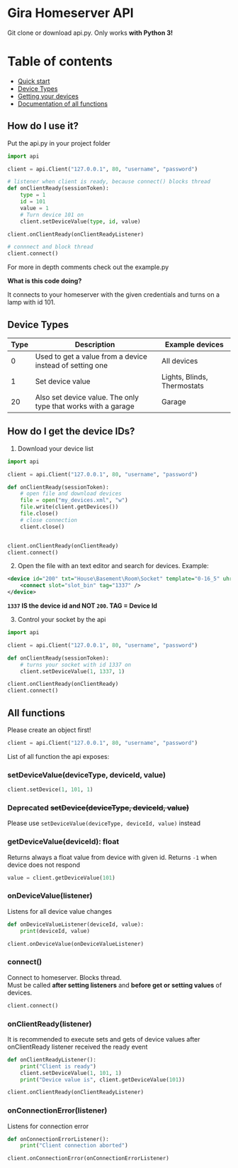 # Gira Homeserver API

Git clone or download api.py. Only works **with Python 3!**

# Table of contents

* [Quick start](#how-do-i-use-it)
* [Device Types](#device-types)
* [Getting your devices](#how-do-i-get-the-device-ids)
* [Documentation of all functions](#all-functions)

## How do I use it?

Put the api.py in your project folder

```python
import api

client = api.Client("127.0.0.1", 80, "username", "password")

# listener when client is ready, because connect() blocks thread
def onClientReady(sessionToken):
    type = 1
    id = 101
    value = 1
    # Turn device 101 on
    client.setDeviceValue(type, id, value)

client.onClientReady(onClientReadyListener)

# connnect and block thread
client.connect()
```

For more in depth comments check out the example.py

**What is this code doing?**

It connects to your homeserver with the given credentials and turns on a lamp with id 101.

## Device Types


|Type| Description | Example devices|
|----|-------------|----------------|
| 0  | Used to get a value from a device instead of setting one | All devices
| 1  | Set device value | Lights, Blinds, Thermostats
| 20 | Also set device value. The only type that works with a garage | Garage


## How do I get the device IDs?

1. Download your device list

```python
import api

client = api.Client("127.0.0.1", 80, "username", "password")

def onClientReady(sessionToken):
    # open file and download devices
    file = open("my_devices.xml", "w")
    file.write(client.getDevices())
    file.close()
    # close connection
    client.close()


client.onClientReady(onClientReady)
client.connect()
```


2. Open the file with an text editor and search for devices. Example:
```xml
<device id="200" txt="House\Basement\Room\Socket" template="0-16_5" uhr="1000000010">
    <connect slot="slot_bin" tag="1337" />
</device>
```

**`1337` IS the device id and NOT `200`. TAG = Device Id**

3. Control your socket by the api
```python
import api

client = api.Client("127.0.0.1", 80, "username", "password")

def onClientReady(sessionToken):
    # turns your socket with id 1337 on
    client.setDeviceValue(1, 1337, 1)

client.onClientReady(onClientReady)
client.connect()
```


## All functions

Please create an object first!

```python
client = api.Client("127.0.0.1", 80, "username", "password")
```

List of all function the api exposes:

### setDeviceValue(deviceType, deviceId, value)

```python
client.setDevice(1, 101, 1)
```

### Deprecated ~~setDevice(deviceType, deviceId, value)~~

Please use `setDeviceValue(deviceType, deviceId, value)` instead

### getDeviceValue(deviceId): float

Returns always a float value from device with given id. Returns `-1` when device does not respond

```python
value = client.getDeviceValue(101)
```


### onDeviceValue(listener)

Listens for all device value changes

```python
def onDeviceValueListener(deviceId, value):
    print(deviceId, value)

client.onDeviceValue(onDeviceValueListener)
```


### connect()

Connect to homeserver. Blocks thread.\
Must be called **after setting listeners** and **before get or setting values** of devices.

```python
client.connect()
```

### onClientReady(listener)

It is recommended to execute sets and gets of device values after onClientReady listener received the ready event

```python
def onClientReadyListener():
    print("Client is ready")
    client.setDeviceValue(1, 101, 1)
    print("Device value is", client.getDeviceValue(101))

client.onClientReady(onClientReadyListener)
```

### onConnectionError(listener)

Listens for connection error

```python
def onConnectionErrorListener():
    print("Client connection aborted")

client.onConnectionError(onConnectionErrorListener)
```
